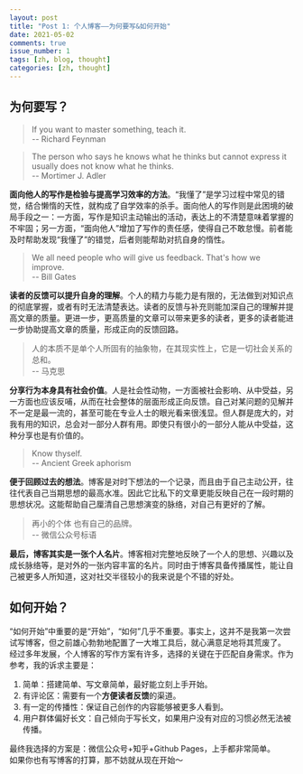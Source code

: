 ```yaml
---
layout: post
title: "Post 1: 个人博客——为何要写&如何开始"
date: 2021-05-02
comments: true
issue_number: 1
tags: [zh, blog, thought]
categories: [zh, thought]
---
```


## 为何要写？

> If you want to master something, teach it.  
> -- Richard Feynman

> The person who says he knows what he thinks but cannot express it usually does not know what he thinks.  
> -- Mortimer J. Adler

**面向他人的写作是检验与提高学习效率的方法**。“我懂了”是学习过程中常见的错觉，结合懒惰的天性，就构成了自学效率的杀手。面向他人的写作则是此困境的破局手段之一：一方面，写作是知识主动输出的活动，表达上的不清楚意味着掌握的不牢固；另一方面，“面向他人”增加了写作的责任感，使得自己不敢怠慢。前者能及时帮助发现“我懂了”的错觉，后者则能帮助对抗自身的惰性。

> We all need people who will give us feedback. That's how we improve.  
> -- Bill Gates

**读者的反馈可以提升自身的理解**。个人的精力与能力是有限的，无法做到对知识点的彻底掌握，或者有时无法清楚表达。读者的反馈与补充则能加深自己的理解并提高文章的质量。更进一步，更高质量的文章可以带来更多的读者，更多的读者能进一步协助提高文章的质量，形成正向的反馈回路。

> 人的本质不是单个人所固有的抽象物，在其现实性上，它是一切社会关系的总和。  
> -- 马克思

**分享行为本身具有社会价值**。人是社会性动物，一方面被社会影响、从中受益，另一方面也应该反哺，从而在社会整体的层面形成正向反馈。自己对某问题的见解并不一定是最一流的，甚至可能在专业人士的眼光看来很浅显。但人群是庞大的，对我有用的知识，总会对一部分人群有用。即使只有很小的一部分人能从中受益，这种分享也是有价值的。

> Know thyself.  
> -- Ancient Greek aphorism

**便于回顾过去的想法**。博客是对时下想法的一个记录，而且由于自己主动公开，往往代表自己当期思想的最高水准。因此它比私下的文章更能反映自己在一段时期的思想状况。这能帮助自己厘清自己思想演变的脉络，对自己有更好的了解。

> 再小的个体 也有自己的品牌。  
> -- 微信公众号标语

**最后，博客其实是一张个人名片**。博客相对完整地反映了一个人的思想、兴趣以及成长脉络等，是对外的一张内容丰富的名片。同时由于博客具备传播属性，能让自己被更多人所知道，这对社交半径较小的我来说是个不错的好处。

## 如何开始？

“如何开始”中重要的是“开始”，“如何”几乎不重要。事实上，这并不是我第一次尝试写博客，但之前雄心勃勃地配置了一大堆工具后，就心满意足地将其荒废了。  
经过多年发展，个人博客的写作方案有许多，选择的关键在于匹配自身需求。作为参考，我的诉求主要是：
1. 简单：搭建简单、写文章简单，最好能立刻上手开始。
2. 有评论区：需要有一个**方便读者反馈**的渠道。
3. 有一定的传播性：保证自己创作的内容能够被更多人看到。
4. 用户群体偏好长文：自己倾向于写长文，如果用户没有对应的习惯必然无法被传播。

最终我选择的方案是：微信公众号+知乎+Github Pages，上手都非常简单。  
如果你也有写博客的打算，那不妨就从现在开始～